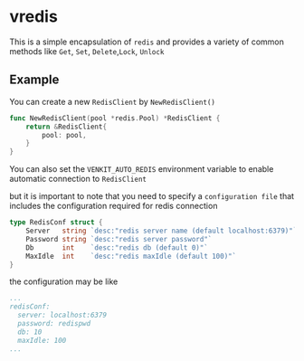 # vredis

This is a simple encapsulation of `redis` and provides a variety of common methods like `Get`, `Set`, `Delete`,`Lock`, `Unlock`

## Example
You can create a new `RedisClient` by `NewRedisClient()`

```Go
func NewRedisClient(pool *redis.Pool) *RedisClient {
	return &RedisClient{
		pool: pool,
	}
}
```

You can also set the `VENKIT_AUTO_REDIS` environment variable to enable automatic connection to `RedisClient`

but it is important to note that you need to specify a `configuration file` that includes the configuration required for redis connection
```Go
type RedisConf struct {
	Server   string `desc:"redis server name (default localhost:6379)"`
	Password string `desc:"redis server password"`
	Db       int    `desc:"redis db (default 0)"`
	MaxIdle  int    `desc:"redis maxIdle (default 100)"`
}
```

the configuration may be like
```yaml
...
redisConf:
  server: localhost:6379
  password: redispwd
  db: 10
  maxIdle: 100
...
```

